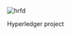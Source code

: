 ![hrfd](https://user-images.githubusercontent.com/71119800/127437326-0adca2a5-1ac1-491b-8a91-58732b137b31.png)

Hyperledger project
